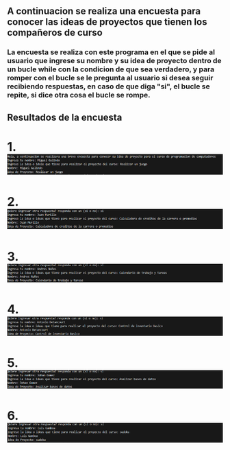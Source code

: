 ## A continuacion se realiza una encuesta para conocer las ideas de proyectos que tienen los compañeros de curso
### La encuesta se realiza con este programa en el que se pide al usuario que ingrese su nombre y su idea de proyecto dentro de un bucle while con la condicion de que sea verdadero, y para romper con el bucle se le pregunta al usuario si desea seguir recibiendo respuestas, en caso de que diga "si", el bucle se repite, si dice otra cosa el bucle se rompe.

## Resultados de la encuesta
# 1. ![alt text](image.png)
# 2.![alt text](image-1.png)
# 3.![alt text](image-2.png)
# 4.![alt text](image-3.png)
# 5.![alt text](image-7.png)
# 6.![alt text](image-8.png)